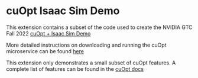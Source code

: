 # cuOpt Isaac Sim Demo
This extension contains a subset of the code used to create the NVIDIA GTC Fall 2022 [cuOpt + Isaac Sim Demo](https://www.youtube.com/watch?v=OxIwIMgUJCE)

More detailed instructions on downloading and running the cuOpt microservice can be found [here](https://github.com/NVIDIA/cuOpt-Resources#setup)

This extension only demonstrates a small subset of cuOpt features.  A complete list of features can be found in the [cuOpt docs](https://docs.nvidia.com/cuopt/)